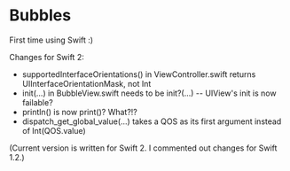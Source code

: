 # Bubbles

First time using Swift :)

Changes for Swift 2:
  - supportedInterfaceOrientations() in ViewController.swift returns UIInterfaceOrientationMask, not Int
  - init(...) in BubbleView.swift needs to be init?(...) -- UIView's init is now failable?
  - println() is now print()? What?!?
  - dispatch_get_global_value(...) takes a QOS as its first argument instead of Int(QOS.value)
  
(Current version is written for Swift 2. I commented out changes for Swift 1.2.)
